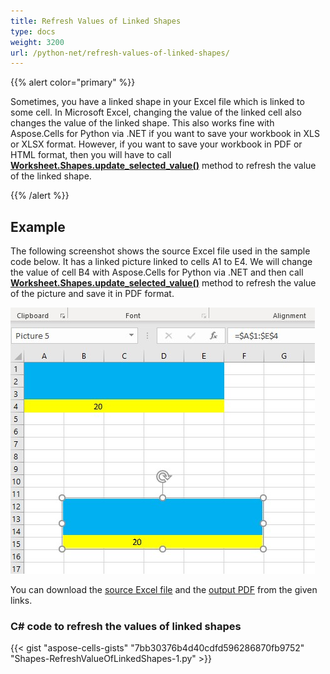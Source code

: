 ```yaml
---
title: Refresh Values of Linked Shapes
type: docs
weight: 3200
url: /python-net/refresh-values-of-linked-shapes/
---
```


{{% alert color="primary" %}}

Sometimes, you have a linked shape in your Excel file which is linked to some cell. In Microsoft Excel, changing the value of the linked cell also changes the value of the linked shape. This also works fine with Aspose.Cells for Python via .NET if you want to save your workbook in XLS or XLSX format. However, if you want to save your workbook in PDF or HTML format, then you will have to call [**Worksheet.Shapes.update_selected_value()**](https://reference.aspose.com/cells/python-net/aspose.cells.drawing/shapecollection/update_selected_value) method to refresh the value of the linked shape.

{{% /alert %}}

## Example

The following screenshot shows the source Excel file used in the sample code below. It has a linked picture linked to cells A1 to E4. We will change the value of cell B4 with Aspose.Cells for Python via .NET and then call [**Worksheet.Shapes.update_selected_value()**](https://reference.aspose.com/cells/python-net/aspose.cells.drawing/shapecollection/update_selected_value) method to refresh the value of the picture and save it in PDF format.

![todo:image_alt_text](refresh-values-of-linked-shapes_1.jpg)

You can download the [source Excel file](95584291.xlsx) and the [output PDF](95584292.pdf) from the given links.

### C# code to refresh the values of linked shapes

{{< gist "aspose-cells-gists" "7bb30376b4d40cdfd596286870fb9752" "Shapes-RefreshValueOfLinkedShapes-1.py" >}}
